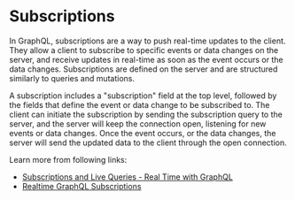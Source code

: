 # Subscriptions

In GraphQL, subscriptions are a way to push real-time updates to the client. They allow a client to subscribe to specific events or data changes on the server, and receive updates in real-time as soon as the event occurs or the data changes. Subscriptions are defined on the server and are structured similarly to queries and mutations.

A subscription includes a "subscription" field at the top level, followed by the fields that define the event or data change to be subscribed to. The client can initiate the subscription by sending the subscription query to the server, and the server will keep the connection open, listening for new events or data changes. Once the event occurs, or the data changes, the server will send the updated data to the client through the open connection.

Learn more from following links:

- [Subscriptions and Live Queries - Real Time with GraphQL](https://the-guild.dev/blog/subscriptions-and-live-queries-real-time-with-graphql)
- [Realtime GraphQL Subscriptions](https://www.howtographql.com/graphql-js/7-subscriptions/)